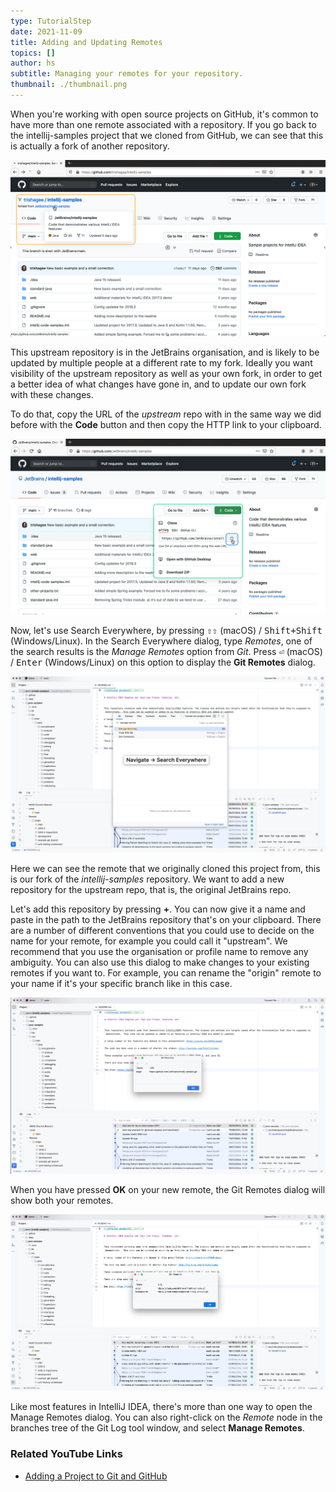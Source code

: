 ```yaml
---
type: TutorialStep
date: 2021-11-09
title: Adding and Updating Remotes
topics: []
author: hs
subtitle: Managing your remotes for your repository.
thumbnail: ./thumbnail.png
---
```


When you're working with open source projects on GitHub, it's common to have more than one remote associated with a repository. If you go back to the intellij-samples project that we cloned from GitHub, we can see that this is actually a fork of another repository.

![Forked repository in GitHub](github-fork.png)

This upstream repository is in the JetBrains organisation, and is likely to be updated by multiple people at a different rate to my fork. Ideally you want visibility of the upstream repository as well as your own fork, in order to get a better idea of what changes have gone in, and to update our own fork with these changes.

To do that, copy the URL of the _upstream_ repo with in the same way we did before with the **Code** button and then copy the HTTP link to your clipboard.

![Copy Upstream Repository Link from GitHub](upstream-link.png)

Now, let's use Search Everywhere, by pressing <kbd>⇧⇧</kbd> (macOS) / <kbd>Shift+Shift</kbd> (Windows/Linux). In the Search Everywhere dialog, type _Remotes_, one of the search results is the _Manage Remotes_ option from _Git_. Press <kbd>⏎</kbd> (macOS) / <kbd>Enter</kbd> (Windows/Linux) on this option to display the **Git Remotes** dialog.

![Search Everywhere - Manage Remotes](search-everywhere-manage-remotes.png)

Here we can see the remote that we originally cloned this project from, this is our fork of the _intellij-samples_ repository. We want to add a new repository for the upstream repo, that is, the original JetBrains repo.

Let's add this repository by pressing **+**. You can now give it a name and paste in the path to the JetBrains repository that's on your clipboard. There are a number of different conventions that you could use to decide on the name for your remote, for example you could call it "upstream". We recommend that you use the organisation or profile name to remove any ambiguity. You can also use this dialog to make changes to your existing remotes if you want to. For example, you can rename the "origin" remote to your name if it's your specific branch like in this case.

![Adding a remote in IntelliJ IDEA](add-remote-intelij-idea.png)

When you have pressed **OK** on your new remote, the Git Remotes dialog will show both your remotes.

![Add and rename remotes](add-rename-remotes.png)

Like most features in IntelliJ IDEA, there's more than one way to open the Manage Remotes dialog. You can also right-click on the _Remote_ node in the branches tree of the Git Log tool window, and select **Manage Remotes**.

### Related YouTube Links

- [Adding a Project to Git and GitHub](https://www.youtube.com/watch?v=mf2-MOl0VXY)
